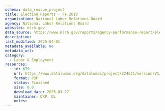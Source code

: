 ```yaml
---
schema: data_rescue_project 
title: Election Reports - FY 2018
organization: National Labor Relations Board
agency: National Labor Relations Board
websites: nlrb.gov
data_source: https://www.nlrb.gov/reports/agency-performance-report/election-reports/election-reports-fy-2018
description: 
last_modified: 2025-04-01
metadata_available: No
metadata_url: 
category:
  - Labor & Employment 
resources:
  - id: 679
    url: https://www.datalumos.org/datalumos/project/224621/version/V1/view
    format: PDF
    status: Finished
    size: 0.0
    download_date: 2025-03-27
    maintainer: DRP, DL
    notes: 
---
```

